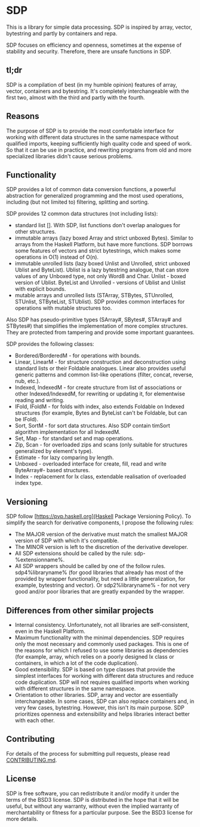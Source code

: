 # SDP

This is a library for simple data processing. SDP is inspired by array, vector,
bytestring and partly by containers and repa.

SDP focuses on efficiency and openness, sometimes at the expense of stability
and security. Therefore, there are unsafe functions in SDP.

## tl;dr

SDP is a compilation of best (in my humble opinion) features of array, vector,
containers and bytestring. It's completely interchangeable with the first two,
almost with the third and partly with the fourth.

## Reasons

The purpose of SDP is to provide the most comfortable interface for working with
different data structures in the same namespace without qualified imports,
keeping sufficiently high quality code and speed of work. So that it can be use
in practice, and rewriting programs from old and more specialized libraries
didn't cause serious problems.

## Functionality

SDP provides a lot of common data conversion functions, a powerful abstraction
for generalized programming and the most used operations, including (but not
limited to) filtering, splitting and sorting.

SDP provides 12 common data structures (not including lists):
- standard list []. With SDP, list functions don't overlap analogues for other
structures.
- immutable arrays (lazy boxed Array and strict unboxed Bytes). Similar to
arrays from the Haskell Platform, but have more functions. SDP borrows some
features of vectors and strict bytestrings, which makes some operations in O(1)
instead of O(n).
- immutable unrolled lists (lazy boxed Unlist and Unrolled, strict unboxed
Ublist and ByteList). Ublist is a lazy bytestring analogue, that can store
values of any Unboxed type, not only Word8 and Char. Unlist - boxed version of
Ublist. ByteList and Unrolled - versions of Ublist and Unlist with explicit
bounds.
- mutable arrays and unrolled lists (STArray, STBytes, STUnrolled, STUnlist,
STByteList, STUblist). SDP provides common interfaces for operations with
mutable structures too.

Also SDP has pseudo-primitive types (SArray#, SBytes#, STArray# and STBytes#)
that simplifies the implementation of more complex structures. They are
protected from tampering and provide some important guarantees.

SDP provides the following classes:

- Bordered/BorderedM - for operations with bounds.
- Linear, LinearM - for structure construction and deconstruction using standard
lists or their Foldable analogues. Linear also provides useful generic patterns
and common list-like operations (filter, concat, reverse, nub, etc.).
- Indexed, IndexedM - for create structure from list of associations or other
Indexed/IndexedM, for rewriting or updating it, for elementwise reading and
writing.
- IFold, IFoldM - for folds with index, also extends Foldable on Indexed
structures (for example, Bytes and ByteList can't be Foldable, but can be IFold).
- Sort, SortM - for sort data structures. Also SDP contain timSort algorithm
implementation for all IndexedM.
- Set, Map - for standard set and map operations.
- Zip, Scan - for overloaded zips and scans (only suitable for structures
generalized by element's type).
- Estimate - for lazy comparing by length.
- Unboxed - overloaded interface for create, fill, read and write ByteArray#-
based structures.
- Index - replacement for Ix class, extendable realisation of overloaded index
type.

## Versioning

SDP follow [https://pvp.haskell.org](Haskell Package Versioning Policy).
To simplify the search for derivative components, I propose the following rules:
* The MAJOR version of the derivative must match the smallest MAJOR version of
SDP with which it's compatible.
* The MINOR version is left to the discretion of the derivative developer.
* All SDP extensions should be called by the rule: sdp-%extensionname%.
* All SDP wrappers should be called by one of the follow rules.
sdp4%libraryname% (for good libraries that already has most of the provided by
wrapper functionality, but need a little generalization, for example, bytestring
and vector). Or sdp2%libraryname% - for not very good and/or poor libraries that
are greatly expanded by the wrapper.

## Differences from other similar projects

* Internal consistency. Unfortunately, not all libraries are self-consistent,
even in the Haskell Platform.
* Maximum functionality with the minimal dependencies. SDP requires only the
most necessary and commonly used packages. This is one of the reasons for which
I refused to use some libraries as dependencies (for example, array, which
relies on a poorly designed Ix class or containers, in which a lot of the code
duplication).
* Good extensibility. SDP is based on type classes that provide the simplest
interfaces for working with different data structures and reduce code
duplication. SDP will not requires qualified imports when working with different
structures in the same namespace.
* Orientation to other libraries. SDP, array and vector are essentially
interchangeable. In some cases, SDP can also replace containers and, in very few
cases, bytestring. However, this isn't its main purpose. SDP prioritizes
openness and extensibility and helps libraries interact better with each other.

## Contributing

For details of the process for submitting pull requests, please read
[CONTRIBUTING.md](https://github.com/andreymulik/sdp/blob/master/CONTRIBUTING.md).

## License

SDP is free software, you can redistribute it and/or modify it under the
terms of the BSD3 license.
SDP is distributed in the hope that it will be useful, but without any
warranty, without even the implied warranty of merchantability or fitness for
a particular purpose. See the BSD3 license for more details.

